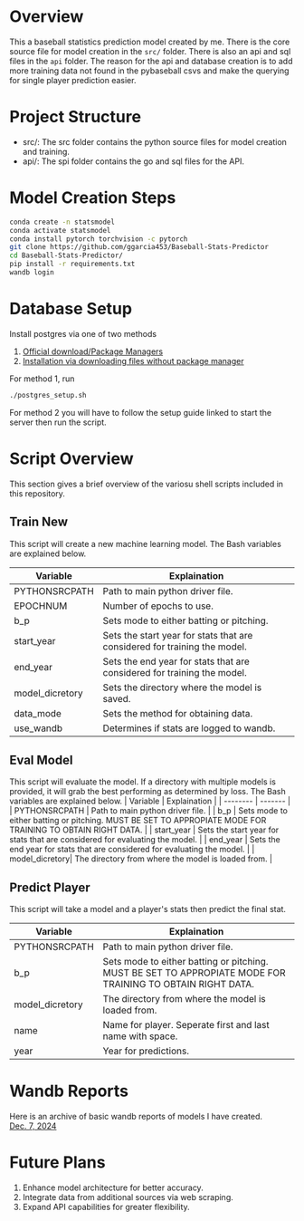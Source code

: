 # Overview
This a baseball statistics prediction model created by me. There is the core source file for model creation in the ```src/``` folder. There is also an api and sql files in the ```api``` folder. The reason for the api and database creation is to add more training data not found in the pybaseball csvs and make the querying for single player prediction easier. 

# Project Structure
- src/: The src folder contains the python source files for model creation and training.
- api/: The spi folder contains the go and sql files for the API. 

# Model Creation Steps
```bash
conda create -n statsmodel 
conda activate statsmodel
conda install pytorch torchvision -c pytorch
git clone https://github.com/ggarcia453/Baseball-Stats-Predictor
cd Baseball-Stats-Predictor/
pip install -r requirements.txt
wandb login
```

# Database Setup
Install postgres via one of two methods
1. [Official download/Package Managers](https://www.postgresql.org/download/)
2. [Installation via downloading files without package manager](https://gist.github.com/yunpengn/832aceac6998e2f894e5780229920cb5)

For method 1, run 
```bash
./postgres_setup.sh
```

For method 2 you will have to follow the setup guide linked to start the server then run the script. 

# Script Overview
This section gives a brief overview of the variosu shell scripts included in this repository.

## Train New
This script will create a new machine learning model. The Bash variables are explained below. 

| Variable    | Explaination |
| -------- | ------- |
| PYTHONSRCPATH | Path to main python driver file.   |
| EPOCHNUM | Number of epochs to use. |
| b_p | Sets mode to either batting or pitching. | 
| start_year | Sets the start year for stats that are considered for training the model. | 
| end_year | Sets the end year for stats that are considered for training the model. | 
| model_dicretory| Sets the directory where the model is saved. |
| data_mode | Sets the method for obtaining data. |
| use_wandb | Determines if stats are logged to wandb. | 

## Eval Model
This script will evaluate the model. If a directory with multiple models is provided, it will grab the best performing as determined by loss. The Bash variables are explained below. 
| Variable    | Explaination |
| -------- | ------- |
| PYTHONSRCPATH | Path to main python driver file.   |
| b_p | Sets mode to either batting or pitching. MUST BE SET TO APPROPIATE MODE FOR TRAINING TO OBTAIN RIGHT DATA. | 
| start_year | Sets the start year for stats that are considered for evaluating the model. | 
| end_year | Sets the end year for stats that are considered for evaluating the model. | 
| model_dicretory| The directory from where the model is loaded from. |

## Predict Player
This script will take a model and a player's stats then predict the final stat. 

| Variable    | Explaination |
| -------- | ------- |
| PYTHONSRCPATH | Path to main python driver file.   |
| b_p | Sets mode to either batting or pitching. MUST BE SET TO APPROPIATE MODE FOR TRAINING TO OBTAIN RIGHT DATA. | 
| model_dicretory| The directory from where the model is loaded from. |
| name | Name for player. Seperate first and last name with space. |
| year | Year for predictions. |

# Wandb Reports
Here is an archive of basic wandb reports of models I have created. \
[Dec. 7, 2024](https://api.wandb.ai/links/gegarci1/w64wg81f)

# Future Plans
1. Enhance model architecture for better accuracy.
2. Integrate data from additional sources via web scraping.
3. Expand API capabilities for greater flexibility.